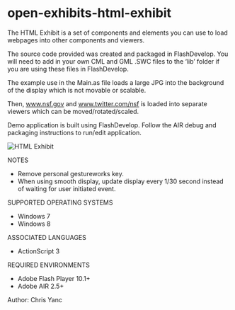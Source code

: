 # open-exhibits-html-exhibit
The HTML Exhibit is a set of components and elements you can use to load webpages into other components and viewers. 

The source code provided was created and packaged in FlashDevelop. You will need to add in your own CML and GML .SWC files to the ‘lib’ folder if you are using these files in FlashDevelop.

The example use in the Main.as file loads a large JPG into the background of the display which is not movable or scalable.

Then, www.nsf.gov and www.twitter.com/nsf is loaded into separate viewers which can be moved/rotated/scaled.

Demo application is built using FlashDevelop. Follow the AIR debug and packaging instructions to run/edit application.

![HTML Exhibit](http://openexhibits.org/wp-content/uploads/2013/07/HTMLViewer-screenshot1.jpg)

NOTES
- Remove personal gestureworks key.
- When using smooth display, update display every 1/30 second instead of waiting for user initiated event.<br>

SUPPORTED OPERATING SYSTEMS
- Windows 7
- Windows 8

ASSOCIATED LANGUAGES
- ActionScript 3

REQUIRED ENVIRONMENTS
- Adobe Flash Player 10.1+
- Adobe AIR 2.5+

Author: Chris Yanc  
